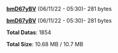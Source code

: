 [**bmD67yBV**](/data/bmD67yBV.txt) (06/11/22 - 05:30)- 281 bytes

[**bmD67yBV**](/data/bmD67yBV.txt) (06/11/22 - 05:30)- 281 bytes

**Total Datas**: 1854

**Total Size**: 10.68 MB / 10.7 MB